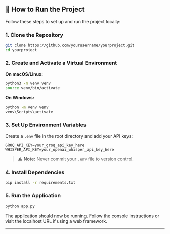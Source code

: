 ## 🚀 How to Run the Project

Follow these steps to set up and run the project locally:

### 1. Clone the Repository

```bash
git clone https://github.com/yourusername/yourproject.git
cd yourproject
```

### 2. Create and Activate a Virtual Environment

**On macOS/Linux:**

```bash
python3 -m venv venv
source venv/bin/activate
```

**On Windows:**

```bash
python -m venv venv
venv\Scripts\activate
```

### 3. Set Up Environment Variables

Create a `.env` file in the root directory and add your API keys:

```env
GROQ_API_KEY=your_groq_api_key_here
WHISPER_API_KEY=your_openai_whisper_api_key_here
```

> ⚠️ **Note:** Never commit your `.env` file to version control.

### 4. Install Dependencies

```bash
pip install -r requirements.txt
```

### 5. Run the Application

```bash
python app.py
```

The application should now be running. Follow the console instructions or visit the localhost URL if using a web framework.

---
